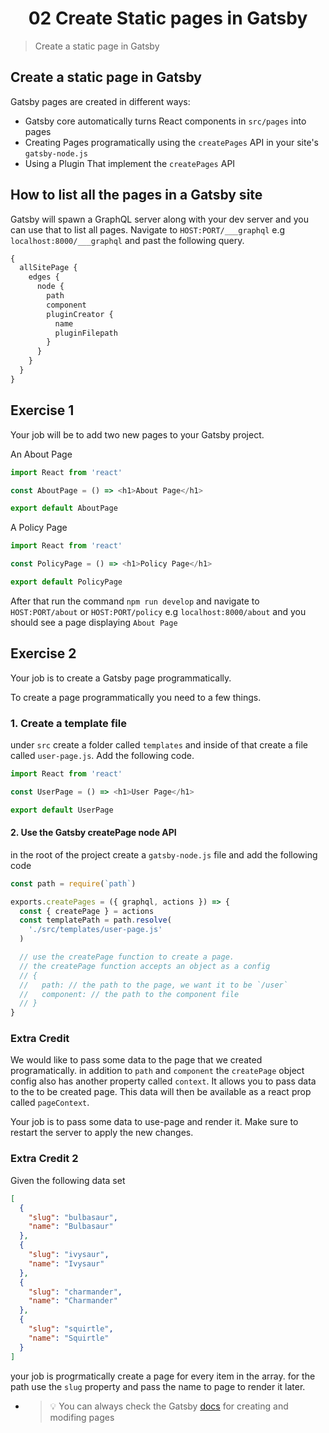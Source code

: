 <h1 align="center">02 Create Static pages in Gatsby</h1>

> Create a static page in Gatsby

## Create a static page in Gatsby

Gatsby pages are created in different ways:

- Gatsby core automatically turns React components in `src/pages` into pages
- Creating Pages programatically using the `createPages` API in your site's `gatsby-node.js`
- Using a Plugin That implement the `createPages` API

## How to list all the pages in a Gatsby site

Gatsby will spawn a GraphQL server along with your dev server and you can use that to list all pages.
Navigate to `HOST:PORT/___graphql` e.g `localhost:8000/___graphql` and past the following query.

```graphql
{
  allSitePage {
    edges {
      node {
        path
        component
        pluginCreator {
          name
          pluginFilepath
        }
      }
    }
  }
}
```

## Exercise 1

Your job will be to add two new pages to your Gatsby project.

An About Page

```js
import React from 'react'

const AboutPage = () => <h1>About Page</h1>

export default AboutPage
```

A Policy Page

```js
import React from 'react'

const PolicyPage = () => <h1>Policy Page</h1>

export default PolicyPage
```

After that run the command `npm run develop` and navigate to `HOST:PORT/about` or `HOST:PORT/policy` e.g `localhost:8000/about` and you should see a page displaying `About Page`

## Exercise 2

Your job is to create a Gatsby page programmatically.

To create a page programmatically you need to a few things.

### 1. Create a template file

under `src` create a folder called `templates` and inside of that create a file called `user-page.js`.
Add the following code.

```js
import React from 'react'

const UserPage = () => <h1>User Page</h1>

export default UserPage
```

#### 2. Use the Gatsby createPage node API

in the root of the project create a `gatsby-node.js` file and add the following code

```js
const path = require(`path`)

exports.createPages = ({ graphql, actions }) => {
  const { createPage } = actions
  const templatePath = path.resolve(
    './src/templates/user-page.js'
  )

  // use the createPage function to create a page.
  // the createPage function accepts an object as a config
  // {
  //   path: // the path to the page, we want it to be `/user`
  //   component: // the path to the component file
  // }
}
```

### Extra Credit

We would like to pass some data to the page that we created programatically.
in addition to `path` and `component` the `createPage` object config also has another property called `context`.
It allows you to pass data to the to be created page. This data will then be available as a react prop called `pageContext`.

Your job is to pass some data to use-page and render it. Make sure to restart the server to apply the new changes.

### Extra Credit 2

Given the following data set

```json
[
  {
    "slug": "bulbasaur",
    "name": "Bulbasaur"
  },
  {
    "slug": "ivysaur",
    "name": "Ivysaur"
  },
  {
    "slug": "charmander",
    "name": "Charmander"
  },
  {
    "slug": "squirtle",
    "name": "Squirtle"
  }
]
```

your job is progrmatically create a page for every item in the array. for the path use the `slug` property and pass the name to page to render it later.

- > 💡 You can always check the Gatsby [docs](https://www.gatsbyjs.org/docs/creating-and-modifying-pages/) for creating and modifing pages
